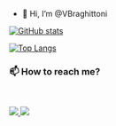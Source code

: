 - 👋 Hi, I’m @VBraghittoni

[![GitHub stats](https://github-readme-stats.vercel.app/api?username=VBraghittoni)](https://github.com/VBraghittoni/github-readme-stats)

[![Top Langs](https://github-readme-stats.vercel.app/api/top-langs/?username=anuraghazra)](https://github.com/anuraghazra/github-readme-stats)

### 📫 How to reach me?

<br>
<p align="left">
  <a href = "mailto:vitor.braghittoni@gmail.com" alt="Gmail">
    <img src="https://img.shields.io/badge/-Gmail-%23333?style=for-the-badge&logo=gmail&logoColor=white" target="_blank" />
  </a>
  
  <a href="https://www.linkedin.com/in/vbraghittoni/" alt="Linkedin">
    <img src="https://img.shields.io/badge/-LinkedIn-%230077B5?style=for-the-badge&logo=linkedin&logoColor=white" target="_blank"/>
  </a>
</p>
